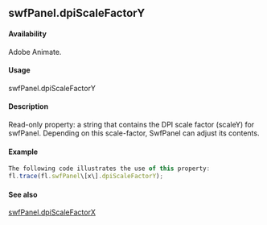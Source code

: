 ## swfPanel.dpiScaleFactorY

#### Availability

Adobe Animate.

#### Usage

swfPanel.dpiScaleFactorY

#### Description

Read-only property: a string that contains the DPI scale factor (scaleY) for swfPanel. Depending on this scale-factor, SwfPanel can adjust its contents.

#### Example

```javascript
The following code illustrates the use of this property:
fl.trace(fl.swfPanel\[x\].dpiScaleFactorY);

```
#### See also

[swfPanel.dpiScaleFactorX](#!AdobeDocs/developers-animatesdk-docs/master/swfPanel_object/swfPane1.md)
